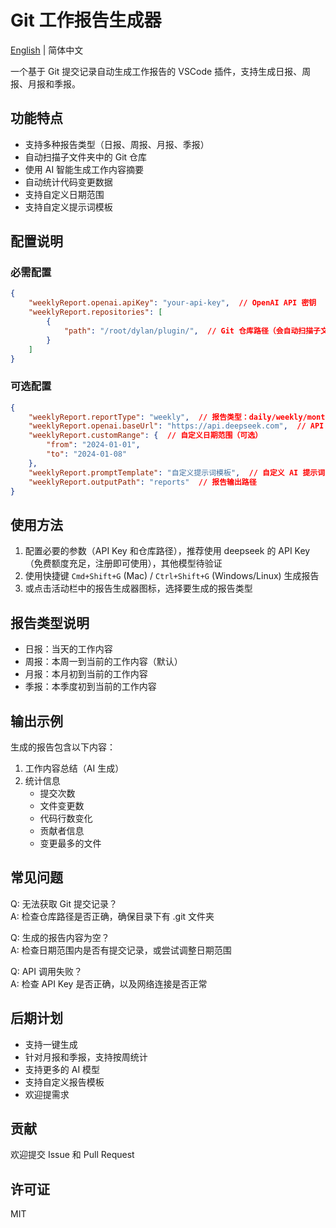 # Git 工作报告生成器

[English](./README_en.md) | 简体中文

一个基于 Git 提交记录自动生成工作报告的 VSCode 插件，支持生成日报、周报、月报和季报。

## 功能特点

- 支持多种报告类型（日报、周报、月报、季报）
- 自动扫描子文件夹中的 Git 仓库
- 使用 AI 智能生成工作内容摘要
- 自动统计代码变更数据
- 支持自定义日期范围
- 支持自定义提示词模板


## 配置说明

### 必需配置

```json
{
    "weeklyReport.openai.apiKey": "your-api-key",  // OpenAI API 密钥
    "weeklyReport.repositories": [
        {
            "path": "/root/dylan/plugin/",  // Git 仓库路径（会自动扫描子文件夹）
        }
    ]
}
```

### 可选配置

```json
{
    "weeklyReport.reportType": "weekly",  // 报告类型：daily/weekly/monthly/quarterly
    "weeklyReport.openai.baseUrl": "https://api.deepseek.com",  // API 基础 URL
    "weeklyReport.customRange": {  // 自定义日期范围（可选）
        "from": "2024-01-01",
        "to": "2024-01-08"
    },
    "weeklyReport.promptTemplate": "自定义提示词模板",  // 自定义 AI 提示词
    "weeklyReport.outputPath": "reports"  // 报告输出路径
}
```

## 使用方法

1. 配置必要的参数（API Key 和仓库路径），推荐使用 deepseek 的 API Key（免费额度充足，注册即可使用），其他模型待验证
2. 使用快捷键 `Cmd+Shift+G` (Mac) / `Ctrl+Shift+G` (Windows/Linux) 生成报告
3. 或点击活动栏中的报告生成器图标，选择要生成的报告类型

## 报告类型说明

- 日报：当天的工作内容
- 周报：本周一到当前的工作内容（默认）
- 月报：本月初到当前的工作内容
- 季报：本季度初到当前的工作内容

## 输出示例

生成的报告包含以下内容：
1. 工作内容总结（AI 生成）
2. 统计信息
   - 提交次数
   - 文件变更数
   - 代码行数变化
   - 贡献者信息
   - 变更最多的文件

## 常见问题

Q: 无法获取 Git 提交记录？  
A: 检查仓库路径是否正确，确保目录下有 .git 文件夹

Q: 生成的报告内容为空？  
A: 检查日期范围内是否有提交记录，或尝试调整日期范围

Q: API 调用失败？  
A: 检查 API Key 是否正确，以及网络连接是否正常

## 后期计划

- 支持一键生成
- 针对月报和季报，支持按周统计
- 支持更多的 AI 模型
- 支持自定义报告模板
- 欢迎提需求

## 贡献

欢迎提交 Issue 和 Pull Request

## 许可证

MIT 